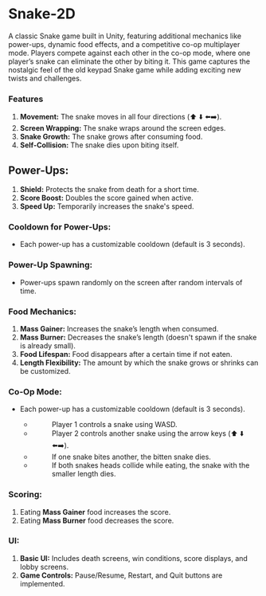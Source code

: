 # Snake-2D
A classic Snake game built in Unity, featuring additional mechanics like power-ups, dynamic food effects, and a competitive co-op multiplayer mode. Players compete against each other in the co-op mode, where one player’s snake can eliminate the other by biting it. This game captures the nostalgic feel of the old keypad Snake game while adding exciting new twists and challenges.
### Features
<ol>
<li><b>Movement:</b> The snake moves in all four directions (⬆️ ⬇️ ⬅️➡️).</li>
<li><b>Screen Wrapping:</b> The snake wraps around the screen edges.</li>
<li><b>Snake Growth:</b> The snake grows after consuming food.</li>
<li><b>Self-Collision:</b> The snake dies upon biting itself.</li>
</ol>

## Power-Ups:
<ol>
<li><b>Shield:</b> Protects the snake from death for a short time.</li>
<li><b>Score Boost:</b> Doubles the score gained when active.</li>
<li><b>Speed Up:</b> Temporarily increases the snake's speed.</li>
</ol>

### Cooldown for Power-Ups:
<ul>
  <li>Each power-up has a customizable cooldown (default is 3 seconds).</li>
</ul>

### Power-Up Spawning:
<ul>
  <li>Power-ups spawn randomly on the screen after random intervals of time.</li>
</ul>

### Food Mechanics:
<ol>
<li><b>Mass Gainer:</b> Increases the snake’s length when consumed.</li>
<li><b>Mass Burner:</b> Decreases the snake’s length (doesn't spawn if the snake is already small).</li>
<li><b>Food Lifespan:</b> Food disappears after a certain time if not eaten.</li>
<li><b>Length Flexibility:</b> The amount by which the snake grows or shrinks can be customized.</li>
</ol>

### Co-Op Mode:
<ul>
  <dl>
  <dt><li>Each power-up has a customizable cooldown (default is 3 seconds).</li></dt>
   <ul>
    <li><dd>Player 1 controls a snake using WASD.</dd></li>
     <li><dd>Player 2 controls another snake using the arrow keys (⬆️ ⬇️ ⬅️➡️).</dd></li>
     <li><dd>If one snake bites another, the bitten snake dies.</dd></li>
   <li> <dd>If both snakes heads collide while eating, the snake with the smaller length dies.</dd></li>
   </ul>
</ul>

### Scoring:
<ol>
<li>Eating <b>Mass Gainer</b> food increases the score.</li>
<li>Eating <b>Mass Burner</b> food decreases the score.</li>
</ol>

### UI:
<ol>
<li><b>Basic UI:</b> Includes death screens, win conditions, score displays, and lobby screens.</li>
<li><b>Game Controls:</b> Pause/Resume, Restart, and Quit buttons are implemented.</li>
</ol>
